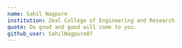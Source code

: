 ```yaml
---
name: Sahil Nagpure
institution: Zeal College of Engineering and Research
quote: Do good and good will come to you.
github_user: SahilNagpure07
---
```

